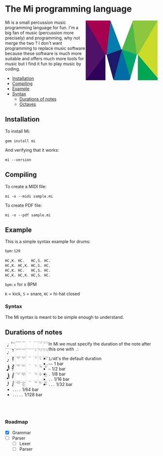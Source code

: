 # The Mi programming language

<img align="right" src="images/m2.png" title="Mi logo" height=200>

Mi is a small percussion music programming language for fun.
I'm a big fan of music (percussion more precisely) and programming, why not merge the two ?
I don't want programming to replace music software because these software is much more suitable and offers much more tools for music but I find it fun to play music by coding.

- [Installation](#installation)
- [Compiling](#compiling)
- [Example](#example)
- [Syntax](#syntax)
    - [Durations of notes](#durations-of-notes)
    - [Octaves](#octaves)

## Installation

To install Mi:

`gem install mi`

And verifying that it works:

`mi --version`

## Compiling

To create a MIDI file:

`mi -o --midi sample.mi`

To create PDF file:

`mi -o --pdf sample.mi`

## Example

This is a simple syntax example for drums:

```
bpm:120

HC,K. HC.   HC,S. HC.
HC,K. HC,K. HC,S. HC.
HC,K. HC.   HC,S. HC.
HC,K. HC,K. HC,S. HC.
```

`bpm:x` for x BPM

`K` = kick, `S` = snare, `HC` = hi-hat closed

### Syntax

The Mi syntax is meant to be simple enough to understand.

## Durations of notes

<img align="left" src="images/notes-durations.png" title="Durations-of-notes" height=150>

In Mi we must specify the duration of the note after this one with `.`:

- `1/4`it's the default duration
- `~~` 1 bar
- `~` 1/2 bar
- `.` 1/8 bar
- `..` 1/16 bar
- `...` 1/32 bar
- `....` 1/64 bar
- `.....` 1/128 bar

<br><br>

### Roadmap

- [x] Grammar
- [ ] Parser
    - [ ] Lexer
    - [ ] Parser